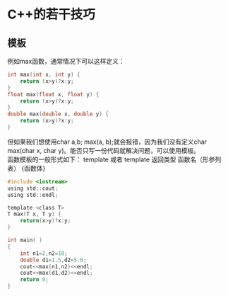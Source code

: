 # C++的若干技巧

## 模板
例如max函数，通常情况下可以这样定义：
```C
int max(int x, int y) {
	return (x>y)?x:y;
}
float max(float x, float y) {
	return (x>y)?x:y;
}
double max(double x, double y) {
	return (x>y)?x:y;
}
```
但如果我们想使用char a,b; max(a, b);就会报错，因为我们没有定义char max(char x, char y)。能否只写一份代码就解决问题，可以使用模板。   
函数模板的一般形式如下：
template <class T> 或者 template <typename T>
返回类型 函数名（形参列表）
{函数体}
```C
#include <iostream>
using std::cout;
using std::endl;

template <class T>
T max(T x, T y) {
	return(x>y)?x:y;
}

int main( )
{
	int n1=2,n2=10;
    double d1=1.5,d2=5.6;
    cout<<max(n1,n2)<<endl;
    cout<<max(d1,d2)<<endl;
	return 0;
}
```
